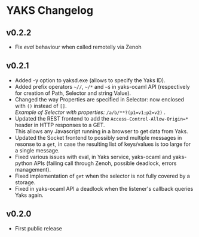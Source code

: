 # **YAKS Changelog**
## **v0.2.2**
 - Fix *eval* behaviour when called remotelly via Zenoh

## **v0.2.1**
 - Added -y option to yaksd.exe (allows to specify the Yaks ID).
 - Added prefix operators `~//`, `~/*` and `~$` in yaks-ocaml API
   (respectively for creation of Path, Selector and string Value).
 - Changed the way Properties are specified in Selector: now enclosed with `()` instead of `[]`. <br>
   _Example of Selector with properties:_ `/a/b/**?(p1=v1;p2=v2)` .
 - Updated the REST frontend to add the `Access-Control-Allow-Origin=*` header in HTTP responses to a GET. <br>
   This allows any Javascript running in a browser to get data from Yaks.
 - Updated the Socket frontend to possibly send multiple messages in resonse to a `get`, in case the
   resulting list of keys/values is too large for a single message.
 - Fixed various issues with eval, in Yaks service, yaks-ocaml and yaks-python APIs
   (failing call through Zenoh, possible deadlock, errors management).
 - Fixed implementation of `get` when the selector is not fully covered by a storage.
 - Fixed in yaks-ocaml API a deadlock when the listener's callback queries Yaks again.
 

## **v0.2.0**
 - First public release
